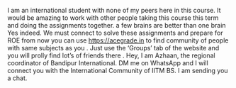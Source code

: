 I am an international student with none of my peers here in this course. It would be amazing to work with other people taking this course this term and doing the assignments together. a few brains are better than one brain
Yes indeed. We must connect to solve these assignments and prepare for ROE from now
you can use https://acegrade.in to find community of people with same subjects as you . Just use the ‘Groups’ tab of the website and you will prolly find lot’s of friends there .
Hey, I am Azhaan, the regional coordinator of Bandipur International. DM me on WhatsApp and I will connect you with the International Community of IITM BS. I am sending you a chat.
